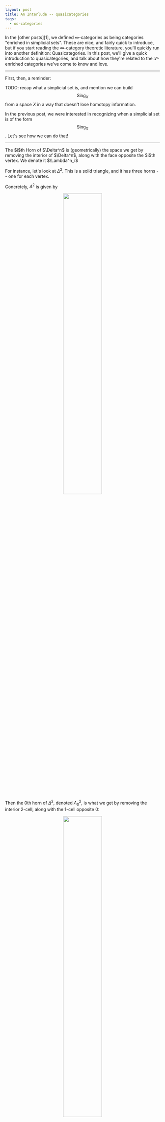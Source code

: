 ```yaml
---
layout: post
title: An Interlude -- quasicategories
tags:
  - oo-categories
---
```


In the [other posts][1], we defined $\infty$-categories as being 
categories "enriched in simplicial sets". These are nice, and 
fairly quick to introduce, but if you start reading the 
$\infty$-category theoretic literature, you'll quickly run into
another definition: <span class=defn>Quasicategories</span>.
In this post, we'll give a quick introduction to quasicategories,
and talk about how they're related to the $\mathcal{S}$-enriched
categories we've come to know and love.

---

First, then, a reminder:

TODO: recap what a simplicial set is, and mention we can build
$$\text{Sing}_X$$ from a space $X$ in a way that doesn't lose 
homotopy information.

In the previous post, we were interested in recognizing when a 
simplicial set is of the form $$\text{Sing}_X$$. Let's see how
we can do that!

---

<div class=boxed markdown=1>
The <span class=defn>$i$th Horn</span> of $\Delta^n$ is (geometrically) 
the space we get by removing the interior of $\Delta^n$, along with the 
face opposite the $i$th vertex. We denote it $\Lambda^n_i$
</div>

For instance, let's look at $\Delta^2$. This is a solid triangle, and it 
has three horns -- one for each vertex.

Concretely, $\Delta^2$ is given by

<p style="text-align:center;">
<img src="/assets/images/quasicategories/delta2.png" width="50%">
</p>

Then the $0$th horn of $\Delta^2$, denoted $\Lambda^2_0$, is what we get by 
removing the interior 2-cell, along with the 1-cell opposite $0$:

<p style="text-align:center;">
<img src="/assets/images/quasicategories/horn-2-0.png" width="50%">
</p>

Analogously, we get $\Lambda^2_1$ by removing the interior 2-cell and the 
1-cell opposite $1$:

<p style="text-align:center;">
<img src="/assets/images/quasicategories/horn-2-1.png" width="50%">
</p>

and we get $\Lambda^2_2$ by removing the interior 2-cell and the 1-cell
opposite $2$:

<p style="text-align:center;">
<img src="/assets/images/quasicategories/horn-2-2.png" width="50%">
</p>

What about the horns of $\Delta^3$? Well now, we remove the interior 3-cell
(the "volume" of the simplex) as well as the 2-cell opposite your favorite
vertex. Concretely, we see $\Lambda^3_0$ is given by[^3]

<p style="text-align:center;">
<img src="/assets/images/quasicategories/horn-3-0.png" width="50%">
</p>

Similarly, $\Lambda^3_1$ is

<p style="text-align:center;">
<img src="/assets/images/quasicategories/horn-3-1.png" width="50%">
</p>

$\Lambda^3_2$ is

<p style="text-align:center;">
<img src="/assets/images/quasicategories/horn-3-2.png" width="50%">
</p>

and $\Lambda^3_3$ is

<p style="text-align:center;">
<img src="/assets/images/quasicategories/horn-3-3.png" width="50%">
</p>

<div class=boxed markdown=1>
As a (quick?) exercise, you should try to write down a definition of
$\Lambda^n_i$ as a simplicial set. 

Remember that, by the yoneda lemma, it suffices to say what the
$k$-cells are for each $k$[^4].
</div>

---

Now then, we come to an important definition

<div class=boxed markdown=1>
A simplicial set $X$ is called a 
<span class=defn>Kan Complex</span>
if every horn $\Lambda^n_i$ in $X$ can be
"filled" by a $\Delta^n$.
</div>

In a commutative diagram, we ask that the following dotted 
morphism should always exist:

<p style="text-align:center;">
<img src="/assets/images/quasicategories/filling-horns.png" width="33%">
</p>

Why care about this? Because of the following major theorem:

<div class=boxed markdown=1>
For every topological space $X$, $\text{Sing}_X$ is a kan complex.

Moreover, (up to weak equivalence), every kan complex arises in this way.
</div>

So we see that we can completely recover the notion of topological space 
(up to homotopy) by looking at special simplicial sets... But wasn't this 
all supposed to have something to do with category theory?

---

Just like every topological space $X$ defines a simplicial set 
$$\text{Sing}_X$$, every category _also_ defines a simplicial set,
called the <span class=defn>Nerve</span> of the category $\mathcal{C}$.

In general, the $n$-cells in the nerve $\mathcal{N}(\mathcal{C})$ will be
given by the "paths" of arrows in $\mathcal{C}$ of length $n$. That is

 - The 0-cells will be objects of $\mathcal{C}$
 - The 1-cells will be the arrows, $C_0 \to C_1$
 - The 2-cells will be the paths of length 2, $C_0 \to C_1 \to C_2$
 - The 3-cells will be the paths of length 3, $C_0 \to C_1 \to C_2 \to C_3$
 - etc.

Concretely, let's look at the following category (where $k = hf = hg$):

<p style="text-align:center;">
<img src="/assets/images/quasicategories/cat.png" width="50%">
</p>

Then its nerve should have three 0-cells ($A$, $B$, and $C$),
plus 1-cells for $f$, $g$, $h$, and the composite $k$
(notice this is only _one_ 1-cell, since it's a single arrow in $\mathcal{C}$).
However, we add _two_ 2-cells: 

$$
A \overset{f}{\to} B \overset{h}{\to} C
$$

$$
A \overset{g}{\to} B \overset{h}{\to} C
$$

since $k$ arises as a composite in _two_ ways: $hf$ and $hg$.

Thus, the nerve of $\mathcal{C}$ is a _cone_ 

<p style="text-align:center;">
<img src="/assets/images/quasicategories/nerve.png" width="50%">
</p>

Perhaps a better way to visualize this is as a _disk_ instead:

<p style="text-align:center;">
<img src="/assets/images/quasicategories/nerve2.png" width="50%">
</p>

---

Of course, it's easy to guess the next question. Can we tell 
_which_ simplicial complexes arise as the nerve of some category?

Again, the answer is _yes_, and the answer will look shockingly similar
to the case of topological spaces!

<div class=boxed markdown=1>
A simplicial complex is called a 
<span class=defn>Quasicategory</span>
if every "inner horn" has a fill.

That is, every horn $\Lambda^n_i$ should have a fill, except 
when $i=0$ or $i=n$.
</div>

This should make sense as a definition, since in a category _composition_
tells us that we can fill inner horns! 

Indeed, consider the inner horn $\Lambda^2_1$:

<p style="text-align:center;">
<img src="/assets/images/quasicategories/inner-horn.png" width="50%">
</p>

If this diagram lives inside the nerve of a category $\mathcal{N}(\mathcal{C})$,
then we can always fill the horn! Indeed, we have a 1-cell from $0 \to 2$
given by $gf$. We also have a 2-cell filling this triangle given by
the path $0 \overset{f}{\to} 1 \overset{g}{\to} 2$.

<p style="text-align:center;">
<img src="/assets/images/quasicategories/filled-inner-horn.png" width="50%">
</p>

<div class=boxed markdown=1>
As a cute exercise, you should check that the two inner horns 
$\Lambda^3_1$ and $\Lambda^3_2$ have fills in the nerve of a category.
</div>

---

This all brings us to another major theorem:

<div class=boxed markdown=1>
For every category, the nerve $\mathcal{N}(\mathcal{C})$ is a 
quasicategory.

Moreover, if $X$ is a quasicategory where each inner horn has a 
_unique_ fill, then $X$ is isomorphic to the nerve of some category.
</div>

Notice, though, that _every kan complex is a quasicategory_! This tells us
that quasicategories allow us to treat spaces and categories on equal footing[^5]!

In particular, quasicategories give us a setting where we can 
"do homotopy theory" to categories, and if you remember a hundred 
years ago at the start of this post, we were looking for 
_precisely_ such a generalization!

<div class=boxed markdown=1>
Here's another tentative definition. If this reminds you of the tentative
definition of a "homotopy theory" from the last post, you have good instincts.

An <span class=defn>$\infty$-category</span> is a quasicategory, where we 
say two quasicategories _present the same $\infty$-category_ if they are
weakly equivalent in a [certain model structure][10] on 
simplicial sets.
</div>


---

[^3]:
    Sorry if these are hard to understand. Drawing 3d pictures is hard, haha.
    Each image is made up of 1-cells (colored in black) as well as 2-cells
    (shaeded in blue). Moreover, in each pictrue we've omitted exactly one
    2-cell from the boundary of the tetrahedron.

[^4]:
    If it's not clear what role yoneda plays in this situation, see 
    my answer [here][7]. 

    It's also definitely worth reading Friedman's 
    _An Elementary Illustrated Introduction to Simplicial Sets_
    (avaialable [here][8]).

[^5]:
    I originally put this in the main body, but I ended up deciding it
    ruined the flow of the post too much. That said, I still think it's 
    a fun (and enlightening) example, so I wanted to include it as a 
    ~bonus exercise~ here:

    <div class=boxed markdown=1>
    Show that two isomorphic categories give rise to homeomorphic nerves
    (after taking [geometric realizations][9], of course).

    Then, show that two _equivalent_ categories give rise to homotopy equivalent
    nerves.
    </div>



[1]: post 2
[7]: https://math.stackexchange.com/questions/4475159/conceptualizing-presheaves-as-generalized-spaces/4475219#4475219
[8]: http://arxiv.org/abs/0809.4221
[9]: https://ncatlab.org/nlab/show/geometric+realization
[10]: https://ncatlab.org/nlab/show/model+structure+on+simplicial+sets#joyals_model_structure
[11]: https://ncatlab.org/nlab/show/simplicial+set
